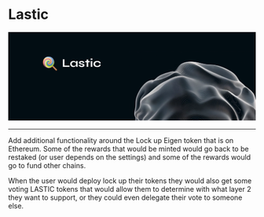 # Lastic

![cover](./asset.png)


---

Add additional functionality around the Lock up Eigen token that is on Ethereum. Some of the rewards that would be minted would go back to be restaked (or user depends on the settings) and some of the rewards would go to fund other chains.

When the user would deploy lock up their tokens they would also get some voting LASTIC tokens that would allow them to determine with what layer 2 they want to support, or they could even delegate their vote to someone else.